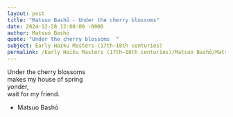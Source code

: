 ```yaml
---
layout: post
title: "Matsuo Bashō - Under the cherry blossoms"
date: 2024-12-28 12:00:00 -0000
author: Matsuo Bashō
quote: "Under the cherry blossoms  "
subject: Early Haiku Masters (17th–18th centuries)
permalink: /Early Haiku Masters (17th–18th centuries)/Matsuo Bashō/Matsuo Bashō - Under the cherry blossoms
---
```


Under the cherry blossoms  
makes my house of spring  
yonder,  
wait for my friend.

- Matsuo Bashō
